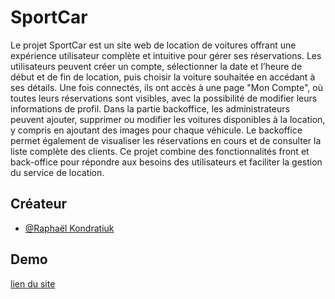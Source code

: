 # SportCar

Le projet SportCar est un site web de location de voitures offrant une expérience utilisateur complète et intuitive pour gérer ses réservations. Les utilisateurs peuvent créer un compte, sélectionner la date et l’heure de début et de fin de location, puis choisir la voiture souhaitée en accédant à ses détails. Une fois connectés, ils ont accès à une page "Mon Compte", où toutes leurs réservations sont visibles, avec la possibilité de modifier leurs informations de profil. Dans la partie backoffice, les administrateurs peuvent ajouter, supprimer ou modifier les voitures disponibles à la location, y compris en ajoutant des images pour chaque véhicule. Le backoffice permet également de visualiser les réservations en cours et de consulter la liste complète des clients. Ce projet combine des fonctionnalités front et back-office pour répondre aux besoins des utilisateurs et faciliter la gestion du service de location.


## Créateur

- [@Raphaël Kondratiuk](https://github.com/Raphael-K-78/)


## Demo
[lien du site](http://sportcar.raphael.kondratiuk.mmi-velizy.fr/)
